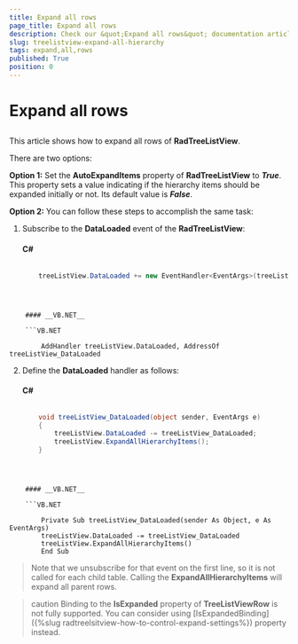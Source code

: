 ```yaml
---
title: Expand all rows
page_title: Expand all rows
description: Check our &quot;Expand all rows&quot; documentation article for the RadTreeListView {{ site.framework_name }} control.
slug: treelistview-expand-all-hierarchy
tags: expand,all,rows
published: True
position: 0
---
```


# Expand all rows



## 

This article shows how to expand all rows of __RadTreeListView__.

There are two options:

__Option 1:__ Set the __AutoExpandItems__ property of __RadTreeListView__ to ___True___. This property sets a value indicating if the hierarchy items should be expanded initially or not. Its default value is ___False___.
        

__Option 2:__ You can follow these steps to accomplish the same task:

1. Subscribe to the __DataLoaded__ event of the __RadTreeListView__:

	#### __C#__

	```C#

		treeListView.DataLoaded += new EventHandler<EventArgs>(treeListView_DataLoaded);
```



	#### __VB.NET__

	```VB.NET

		AddHandler treeListView.DataLoaded, AddressOf treeListView_DataLoaded
```



2. Define the __DataLoaded__ handler as follows:

	#### __C#__

	```C#

		void treeListView_DataLoaded(object sender, EventArgs e)
		{
	   		treeListView.DataLoaded -= treeListView_DataLoaded;
	    	treeListView.ExpandAllHierarchyItems();   
		}
```



	#### __VB.NET__

	```VB.NET

		Private Sub treeListView_DataLoaded(sender As Object, e As EventArgs)
	   	treeListView.DataLoaded -= treeListView_DataLoaded
	   	treeListView.ExpandAllHierarchyItems()
		End Sub
```





>Note that we unsubscribe for that event on the first line, so it is not called for each child table. Calling the __ExpandAllHierarchyItems__ will expand all parent rows.

>caution Binding to the __IsExpanded__ property of __TreeListViewRow__ is not fully supported. You can consider using [IsExpandedBinding]({%slug radtreelsitview-how-to-control-expand-settings%}) property instead.